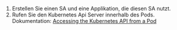 1. Erstellen Sie einen SA und eine Applikation, die diesen SA nutzt.
2. Rufen Sie den Kubernetes Api Server innerhalb des Pods.
   Dokumentation: [Accessing the Kubernetes API from a Pod](https://kubernetes.io/docs/tasks/run-application/access-api-from-pod/#without-using-a-proxy)

